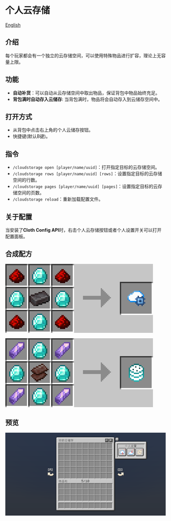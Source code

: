 # 个人云存储

[English](README-en_us.md)

## 介绍

每个玩家都会有一个独立的云存储空间，可以使用特殊物品进行扩容，理论上无容量上限。

## 功能

- **自动补货**：可以自动从云存储空间中取出物品，保证背包中物品始终充足。
- **背包满时自动存入云储存**: 当背包满时，物品将会自动存入到云储存空间中。

## 打开方式

- 从背包中点击右上角的个人云储存按钮。
- 快捷键(默认B键)。

## 指令

- `/cloudstorage open [player/name/uuid]`：打开指定目标的云存储空间。
- `/cloudstorage rows [player/name/uuid] [rows]`：设置指定目标的云存储空间的行数。
- `/cloudstorage pages [player/name/uuid] [pages]`：设置指定目标的云存储空间的页数。
- `/cloudstorage reload`：重新加载配置文件。

## 关于配置

当安装了**Cloth Config API**时，右击个人云存储按钮或者个人设置开关可以打开配置面板。

## 合成配方

![Cloud Core](pictures/cloud_core.png)

![Partition Node](pictures/partition_node.png)

## 预览

![Preview](pictures/zh_cn.png)